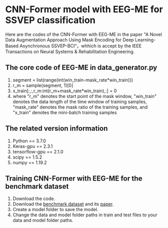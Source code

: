 # CNN-Former model with EEG-ME for SSVEP classification
Here are the codes of the CNN-Former with EEG-ME in the paper "A Novel Data Augmentation Approach Using Mask Encoding for Deep Learning-Based Asynchronous SSVEP-BCI“，whhich is accept by the IEEE Transactions on Neural Systems & Rehabilitation Engineering.
## The core code of EEG-ME in data_generator.py
1. segment = list(range(int(win_train-mask_rate*win_train)))
2. r_m = sample(segment, 1)[0]
3. x_train[:,:,r_m:int(r_m+mask_rate*win_train),:] = 0
4. where "r_m" denotes the start point of the mask window, "win_train" denotes the data length of the time window of training  samples, "mask_rate" denotes the mask ratio of the training samples, and "x_train" denotes the mini-batch training samples 


## The related version information
1. Python == 3.7.0
2. Keras-gpu == 2.3.1
3. tensorflow-gpu == 2.1.0
4. scipy == 1.5.2
5. numpy == 1.19.2
## Training CNN-Former with EEG-ME for the benchmark dataset
1. Download the code.
2. Download the [benchmark dataset](http://bci.med.tsinghua.edu.cn/download.html) and its [paper](https://ieeexplore.ieee.org/abstract/document/7740878).
3. Create a model folder to save the model.
4. Change the data and model folder paths in train and test files to your data and model folder paths.

